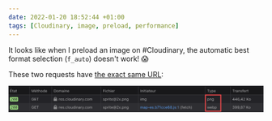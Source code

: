 ```yaml
---
date: 2022-01-20 18:52:44 +01:00
tags: [Cloudinary, image, preload, performance]
---
```


It looks like when I preload an image on #Cloudinary, the automatic best format selection (`f_auto`) doesn't work! 😱

These two requests have [the exact same URL](https://res.cloudinary.com/nho/image/fetch/q_auto,f_auto/https://nicolas-hoizey.photo/ui/thumbnails/612229/sprite@2x.png):

![The same URL doesn't get the same result](cloudinary-preload-f_auto.png)
